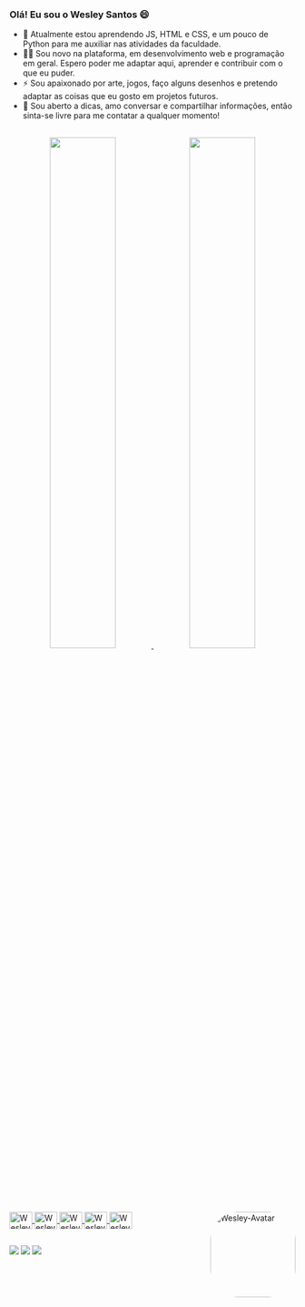 ### Olá! Eu sou o Wesley Santos 😄

- 🌱 Atualmente estou aprendendo JS, HTML e CSS, e um pouco de Python para me auxiliar nas atividades da faculdade.
- ✍🏻 Sou novo na plataforma, em desenvolvimento web e programação em geral. Espero poder me adaptar aqui, aprender e contribuir com o que eu puder.
- ⚡ Sou apaixonado por arte, jogos, faço alguns desenhos e pretendo adaptar as coisas que eu gosto em projetos futuros.
- 🤗 Sou aberto a dicas, amo conversar e compartilhar informações, então sinta-se livre para me contatar a qualquer momento! 
##

<div align="center">
  <a href="https://github.com/wesleysantosdev">
  <img  width="48%" src="https://github-readme-stats.vercel.app/api?username=wesleysantosdev&show_icons=true&theme=radical&count_private=true"/>
  <img  width="48%" src="https://github-readme-stats.vercel.app/api/top-langs/?username=wesleysantosdev&layout=compact&theme=radical"/>
</div>

<div style="display: inline_block"><br>
  <img align="center" alt="Wesley-JS" height="30" width="40" src="https://cdn.jsdelivr.net/gh/devicons/devicon/icons/javascript/javascript-plain.svg">
  <img align="center" alt="Wesley-HTML" height="30" width="40" src="https://cdn.jsdelivr.net/gh/devicons/devicon/icons/html5/html5-original.svg">
  <img align="center" alt="Wesley-CSS" height="30" width="40" src="https://cdn.jsdelivr.net/gh/devicons/devicon/icons/css3/css3-original.svg">
  <img align="center" alt="Wesley-Python" height="30" width="40" src="https://cdn.jsdelivr.net/gh/devicons/devicon/icons/python/python-original.svg">
  <img align="center" alt="Wesley-C" height="30" width="40" src="https://cdn.jsdelivr.net/gh/devicons/devicon/icons/c/c-original.svg">
  <img align="right" alt="Wesley-Avatar" height="150" style="border-radius:50px;" src="https://media.discordapp.net/attachments/806662191432204322/956914941540073542/Webp.net-gifmaker.gif">
</div>
  
  ##

  <div>
    <a href="https://instagram.com/wxslev" target="_blank" rel="external"><img src="https://img.shields.io/badge/-Instagram-%23E4405F?style=for-the-badge&logo=instagram&logoColor=white"></a>
    <a href="mailto:wesleysantosdev@outlook.com" rel="external"><img src="https://img.shields.io/badge/Microsoft_Outlook-0078D4?style=for-the-badge&logo=microsoft-outlook&logoColor=white"></a>
    <a href="https://www.linkedin.com/in/wesleysantosdev" target="_blank" rel="external"><img src="https://img.shields.io/badge/-LinkedIn-%230077B5?style=for-the-badge&logo=linkedin&logoColor=white"></a> 
  </div>
  
           
          

          
         
          
